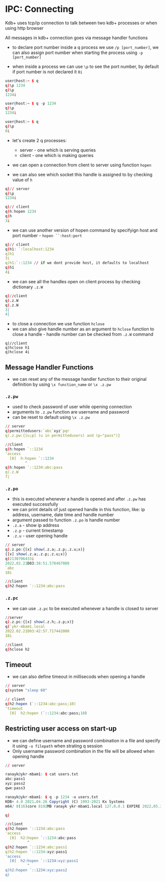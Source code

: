 # IPC: Connecting

Kdb+ uses tcp/ip connection to talk between two kdb+ processes or when using http browser

All messages in kdb+ connection goes via message handler functions

* to declare port number inside a q process we use `/p [port_number]`, we can also assign port number when starting the process using `-p [port_number]` 

* when inside a process we can use `\p` to see the port number, by default if port number is not declared it `0i`

```q
user@host:~ $ q
q)\p 1234
q)\p 
1234i

user@host:~ $ q -p 1234
q)\p 
1234i

user@host:~ $ q
q)\p
0i
```

* let's create 2 q processes:
  * server - one which is serving queries
  * client - one which is making queries

* we can open a connection from client to server using function `hopen`
* we can also see which socket this handle is assigned to by checking value of `h`
```q
q)// server
q)\p 
1234i
```

```q
q)// client
q)h:hopen 1234
q)h
3i
```

* we can use another version of hopen command by specifyign host and port number - `hopen ``:host:port`
```q
q)// client 
q)h1: `:localhost:1234
q)h1
3i
q)h1:`::1234 // if we dont provide host, it defaults to localhost
q)h1
4i

```
* we can see all the handles open on client process by checking dictionary `.z.W`

```q
q)//client
q).z.W
q).z.W
3|
4|
```

* to close a connection we use function `hclose`
* we can also give handle number as an argument to `hclose` function to close a handle - handle number can be checked from `.z.W` command
  
```
q)//client
q)hclose h1
q)hclose 4i
```

## Message Handler Functions

* we can reset any of the message handler function to their original definition by using `\x function_name` or `\x .z.pw`
  
### `.z.pw`

* used to check password of user while opening connection 
* arguments to `.z.pw` function are username and password
* can be reset to default using `\x .z.pw`
  
```q
// server
q)permittedusers:`abc`xyz`pqr
q).z.pw:{[u;p] (u in permittedusers) and (p~"pass")}
```

```q
//client
q)h:hopen `::1234
'access
  [0]  h:hopen `::1234
         ^
q)h:hopen `::1234:abc:pass
q).z.W
7|
```

### `.z.po`

* this is executed whenever a handle is opened and after `.z.pw` has executed successfully
* we can print details of just opened handle in this function, like: ip address, username, date time and handle number
* argument passed to function `.z.po` is handle number
* `.z.a` - show ip address
* `.z.p` - current timestamp
* `.z.u` - user opening handle

```q
// server
q).z.po:{[x] show(.z.a;.z.p;.z.u;x)}
{[x] show(.z.a;.z.p;.z.u;x)}
q)2130706433i
2022.02.21D03:38:51.578467000
`abc
10i
```


```q
//client
q)h2:hopen `::1234:abc:pass
```

### `.z.pc`

* we can use `.z.pc` to be executed whenever a handle is closed to server

```q
//server
q).z.pc:{[x] show(.z.h;.z.p;x)}
q)`ykr-mbam1.local
2022.02.21D03:42:57.717442000
10i
```

```q
//client
q)hclose h2
```

## Timeout

* we can also define timeout in millisecods when opening a handle

```q
// server
q)system "sleep 60"
```

```q
// client
q)h2:hopen (`::1234:abc:pass;10)
'timeout
  [0]  h2:hopen (`::1234:abc:pass;10)
```

## Restricting user access on start-up

* we can define username and password combination in a file and specify it using `-u filepath` when strating q session
* Only username password combination in the file will be allowed when opening handle

```q
// server

ranayk@ykr-mbam1: $ cat users.txt
abc:pass1
xyz:pass2
qwe:pass3

ranayk@ykr-mbam1: $ q -p 1234 -u users.txt
KDB+ 4.0 2021.04.26 Copyright (C) 1993-2021 Kx Systems
m64/ 8(16)core 8192MB ranayk ykr-mbam1.local 127.0.0.1 EXPIRE 2022.05.30 yankeekiloromeo@gmail.com KOD #4176402

q)
```

```q
//client
q)h2:hopen `::1234:abc:pass
'access
  [0]  h2:hopen `::1234:abc:pass
          ^
q)h2:hopen `::1234:abc:pass1
q)h2:hopen `::1234:xyz:pass1
'access
  [0]  h2:hopen `::1234:xyz:pass1
          ^
q)h2:hopen `::1234:xyz:pass2
q)
```